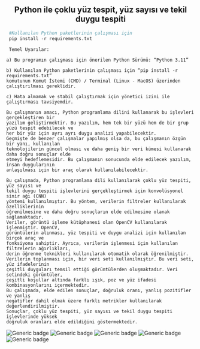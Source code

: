 <div align="center">
<h2>Python ile çoklu yüz tespit, yüz sayısı ve tekil duygu tespiti</h2>
</div>
<div>


```python
 #Kullanılan Python paketlerinin çalışması için 
 pip install -r requirements.txt
  ```
  
  
  ```
   Temel Uyarılar:
  ```
  
  
```
a) Bu programın çalışması için önerilen Python Sürümü: “Python 3.11”

b) Kullanılan Python paketlerinin çalışması için “pip install -r requirements.txt”
komutunun Komut İstemi (CMD) / Terminal (Linux - MacOS) üzerinden
çalıştırılması gereklidir.

c) Hata almamak ve stabil çalıştırmak için yönetici izini ile çalıştırması tavsiyemdir.
```
 
 
 
```
Bu çalışmanın amacı, Python programlama dilini kullanarak bu işlevleri gerçekleştiren bir
yazılım geliştirmektir. Bu yazılım, hem tek bir yüzü hem de bir grup yüzü tespit edebilecek ve
her bir yüz için ayrı ayrı duygu analizi yapabilecektir.
Geçmişte de benzer çalışmalar yapılmış olsa da, bu çalışmanın özgün bir yanı, kullanılan
teknolojilerin güncel olması ve daha geniş bir veri kümesi kullanarak daha doğru sonuçlar elde
etmeyi hedeflemesidir. Bu çalışmanın sonucunda elde edilecek yazılım, insan duygularının
anlaşılması için bir araç olarak kullanılabilecektir.
  ```

```
Bu çalışmada, Python programlama dili kullanılarak çoklu yüz tespiti, yüz sayısı ve
tekil duygu tespiti işlevlerini gerçekleştirmek için konvolüsyonel sinir ağı (CNN)
yöntemi kullanılmıştır. Bu yöntem, verilerin filtreler kullanılarak özelliklerinin
öğrenilmesine ve daha doğru sonuçların elde edilmesine olanak sağlamaktadır.
Veriler, görüntü işleme kütüphanesi olan OpenCV kullanılarak işlenmiştir. OpenCV,
görüntülerin alınması, yüz tespiti ve duygu analizi için kullanılan birçok araç ve
fonksiyona sahiptir. Ayrıca, verilerin işlenmesi için kullanılan filtrelerin ağırlıkları,
derin öğrenme teknikleri kullanılarak otomatik olarak öğrenilmiştir.
Verilerin toplanması için, bir veri seti kullanılmıştır. Bu veri seti, yüz ifadelerinin
çeşitli duyguları temsil ettiği görüntülerden oluşmaktadır. Veri setindeki görüntüler,
çeşitli koşullar altında farklı ışık, poz ve yüz ifadesi kombinasyonlarını içermektedir.
Bu çalışmada, elde edilen sonuçlar, doğruluk oranı, yanlış pozitifler ve yanlış
negatifler dahil olmak üzere farklı metrikler kullanılarak değerlendirilmiştir.
Sonuçlar, çoklu yüz tespiti, yüz sayısı ve tekil duygu tespiti işlevlerinde yüksek
doğruluk oranları elde edildiğini göstermektedir.
  ```



![Generic badge](https://img.shields.io/badge/language-Python-blue.svg)
![Generic badge](https://img.shields.io/badge/-OpenCV-orange)
![Generic badge](https://img.shields.io/badge/-TensorFlow-yellowgreen)
![Generic badge](https://img.shields.io/badge/-Keras-yellow)
![Generic badge](https://img.shields.io/badge/-numpy%20-red)




<br>
</div>
